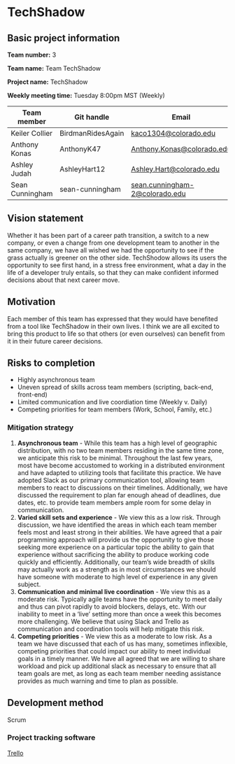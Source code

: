 # TechShadow

## Basic project information
**Team number:** 
3

**Team name:** 
Team TechShadow

**Project name:** 
TechShadow

**Weekly meeting time:** Tuesday 8:00pm MST (Weekly)

|   Team member   |   Git handle  |   Email   |
|   --------    | ------- | --- |
|   Keiler Collier  |   BirdmanRidesAgain	|   kaco1304@colorado.edu   |
|   Anthony Konas   |   AnthonyK47	|   Anthony.Konas@colorado.edu  |
|   Ashley Judah    |   AshleyHart12	|   Ashley.Hart@colorado.edu  |
|   Sean Cunningham |   sean-cunningham |   sean.cunningham-2@colorado.edu  |

## Vision statement
Whether it has been part of a career path transition, a switch to a new company, or even a change from one development team to another in the same company, we have all wished we had the opportunity to see if the grass actually is greener on the other side. TechShodow allows its users the opportunity to see first hand, in a stress free environment, what a day in the life of a developer truly entails, so that they can make confident informed decisions about that next career move.

## Motivation
Each member of this team has expressed that they would have benefited from a tool like TechShadow in their own lives. I think we are all excited to bring this product to life so that others (or even ourselves) can benefit from it in their future career decisions.

## Risks to completion

- Highly asynchronous team 
- Uneven spread of skills across team members (scripting, back-end, front-end)
- Limited communication and live coordiation time (Weekly v. Daily)
- Competing priorities for team members (Work, School, Family, etc.)

### Mitigation strategy
1.  **Asynchronous team** - While this team has a high level of geographic distribution, with no two team members residing in the same time zone, we anticipate this risk to be minimal. Throughout the last few years, most have become accustomed to working in a distributed environment and have adapted to utilizing tools that facilitate this practice. We have adopted Slack as our primary communication tool, allowing team members to react to discussions on their timelines. Additionally, we have discussed the requirement to plan far enough ahead of deadlines, due dates, etc. to provide team members ample room for some delay in communication.
2.  **Varied skill sets and experience** - We view this as a low risk. Through discussion, we have identified the areas in which each team member feels most and least strong in their abilities. We have agreed that a pair programming approach will provide us the opportunity to give those seeking more experience on a particular topic the ability to gain that experience without sacrificing the ability to produce working code quickly and efficiently. Additionally, our team’s wide breadth of skills may actually work as a strength as in most circumstances we should have someone with moderate to high level of experience in any given subject.
3.  **Communication and minimal live coordination** - We view this as a moderate risk. Typically agile teams have the opportunity to meet daily and thus can pivot rapidly to avoid blockers, delays, etc. With our inability to meet in a ‘live’ setting more than once a week this becomes more challenging. We believe that using Slack and Trello as communication and coordination tools will help mitigate this risk. 
4.  **Competing priorities** - We view this as a moderate to low risk. As a team we have discussed that each of us has many, sometimes inflexible, competing priorities that could impact our ability to meet individual goals in a timely manner. We have all agreed that we are willing to share workload and pick up additional slack as necessary to ensure that all team goals are met, as long as each team member needing assistance provides as much warning and time to plan as possible.

## Development method 
Scrum

### Project tracking software
[Trello](https://trello.com/b/UC5UqRxS/techshadow)
